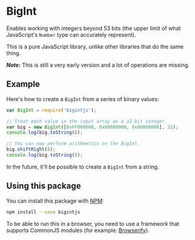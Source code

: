 BigInt
======

Enables working with integers beyond 53 bits (the upper limit of what
JavaScript's `Number` type can accurately represent).

This is a pure JavaScript library, unlike other libraries that do the
same thing.

***Note:*** This is still a very early version and a lot of operations
are missing.


Example
-------

Here's how to create a `BigInt` from a series of binary values:

```js
var BigInt = require('bigintjs');

// Treat each value in the input array as a 32-bit integer.
var big = new BigInt([0xFF000000, 0x00000000, 0x00000000], 32);
console.log(big.toString());

// You can now perform arithmetics on the BigInt.
big.shiftRight(8);
console.log(big.toString());
```

In the future, it'll be possible to create a `BigInt` from a string.


Using this package
------------------

You can install this package with [NPM][]:

```bash
npm install --save bigintjs
```

To be able to run this in a browser, you need to use a framework that
supports CommonJS modules (for example: [Browserify][]).


[Browserify]: http://browserify.org/
[NPM]: https://www.npmjs.org/
